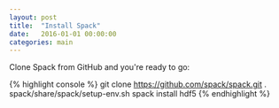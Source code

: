 ```yaml
---
layout: post
title:  "Install Spack"
date:   2016-01-01 00:00:00
categories: main
---
```


Clone Spack from GitHub and you're ready to go:

{% highlight console %}
git clone https://github.com/spack/spack.git
. spack/share/spack/setup-env.sh
spack install hdf5
{% endhighlight %}

